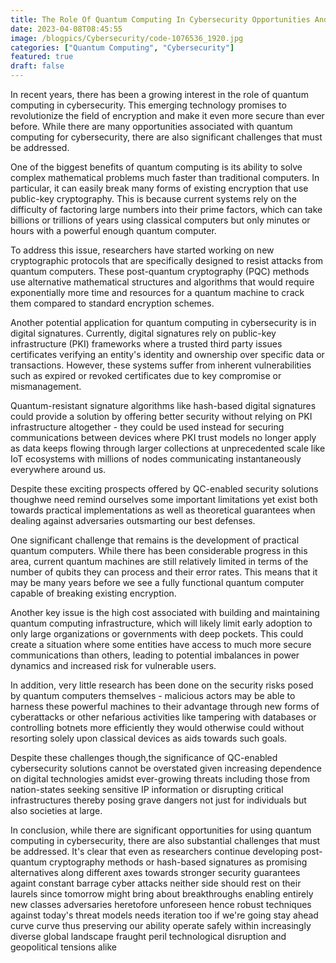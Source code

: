 ```yaml
---
title: The Role Of Quantum Computing In Cybersecurity Opportunities And Challenges
date: 2023-04-08T08:45:55
image: /blogpics/Cybersecurity/code-1076536_1920.jpg
categories: ["Quantum Computing", "Cybersecurity"]
featured: true
draft: false
---
```

In recent years, there has been a growing interest in the role of quantum computing in cybersecurity. This emerging technology promises to revolutionize the field of encryption and make it even more secure than ever before. While there are many opportunities associated with quantum computing for cybersecurity, there are also significant challenges that must be addressed.

One of the biggest benefits of quantum computing is its ability to solve complex mathematical problems much faster than traditional computers. In particular, it can easily break many forms of existing encryption that use public-key cryptography. This is because current systems rely on the difficulty of factoring large numbers into their prime factors, which can take billions or trillions of years using classical computers but only minutes or hours with a powerful enough quantum computer.

To address this issue, researchers have started working on new cryptographic protocols that are specifically designed to resist attacks from quantum computers. These post-quantum cryptography (PQC) methods use alternative mathematical structures and algorithms that would require exponentially more time and resources for a quantum machine to crack them compared to standard encryption schemes.

Another potential application for quantum computing in cybersecurity is in digital signatures. Currently, digital signatures rely on public-key infrastructure (PKI) frameworks where a trusted third party issues certificates verifying an entity's identity and ownership over specific data or transactions. However, these systems suffer from inherent vulnerabilities such as expired or revoked certificates due to key compromise or mismanagement.

Quantum-resistant signature algorithms like hash-based digital signatures could provide a solution by offering better security without relying on PKI infrastructure altogether - they could be used instead for securing communications between devices where PKI trust models no longer apply as data keeps flowing through larger collections at unprecedented scale like IoT ecosystems with millions of nodes communicating instantaneously everywhere around us.

Despite these exciting prospects offered by QC-enabled security solutions thoughwe need remind ourselves  some important limitations yet exist both towards practical implementations as well as theoretical guarantees when dealing against adversaries outsmarting our best defenses.

One significant challenge that remains is the development of practical quantum computers. While there has been considerable progress in this area, current quantum machines are still relatively limited in terms of the number of qubits they can process and their error rates. This means that it may be many years before we see a fully functional quantum computer capable of breaking existing encryption.

Another key issue is the high cost associated with building and maintaining quantum computing infrastructure, which will likely limit early adoption to only large organizations or governments with deep pockets. This could create a situation where some entities have access to much more secure communications than others, leading to potential imbalances in power dynamics and increased risk for vulnerable users.

In addition, very little research has been done on the security risks posed by quantum computers themselves - malicious actors may be able to harness these powerful machines to their advantage through new forms of cyberattacks or other nefarious activities like tampering with databases or controlling botnets more efficiently they would otherwise could without resorting solely upon classical devices as aids towards such goals.

Despite these challenges though,the significance of QC-enabled cybersecurity solutions cannot be overstated given increasing dependence on digital technologies amidst ever-growing threats including those from nation-states seeking sensitive IP information or disrupting critical infrastructures thereby posing grave dangers not just for individuals but also societies at large.


In conclusion, while there are significant opportunities for using quantum computing in cybersecurity, there are also substantial challenges that must be addressed. It's clear that even as researchers continue developing post-quantum cryptography methods or hash-based signatures as promising alternatives along different axes towards stronger security guarantees againt constant barrage cyber attacks neither side should rest on their laurels since tomorrow might bring about breakthroughs enabling entirely new classes adversaries heretofore unforeseen hence robust techniques against today's threat models needs iteration too if we're going stay ahead curve curve thus preserving our ability operate safely within increasingly diverse global landscape fraught peril technological disruption and geopolitical tensions alike
